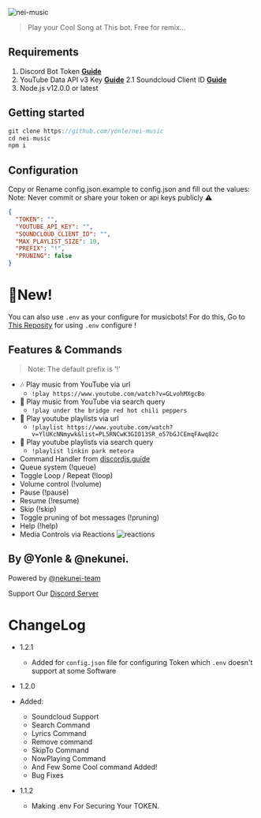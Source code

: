 

![nei-music](https://cdn.glitch.com/1a3dfe50-5648-4538-9499-d5a39ac7b798%2FUntitled71_20200720095138.png?v=1595213533503)
> Play your Cool Song at This bot. Free for remix...

## Requirements

1. Discord Bot Token **[Guide](https://discordjs.guide/preparations/setting-up-a-bot-application.html#creating-your-bot)**
2. YouTube Data API v3 Key **[Guide](https://developers.google.com/youtube/v3/getting-started)**
 2.1 Soundcloud Client ID **[Guide](https://github.com/zackradisic/node-soundcloud-downloader)**
3. Node.js v12.0.0 or latest

## Getting started
```javascript
git clone https://github.com/yonle/nei-music
cd nei-music
npm i
```


## Configuration

Copy or Rename config.json.example to config.json and fill out the values:
Note: Never commit or share your token or api keys publicly ⚠️
```json
{
  "TOKEN": "",
  "YOUTUBE_API_KEY": "",
  "SOUNDCLOUD_CLIENT_ID": "",
  "MAX_PLAYLIST_SIZE": 10,
  "PREFIX": "!",
  "PRUNING": false
}
```
# 🌟New!
You can also use `.env` as your configure for musicbots! For do this, Go to [This Reposity](https://github.com/nekunei/nei-music) for using `.env` configure !

## Features & Commands

> Note: The default prefix is '!'

* 🎶 Play music from YouTube via url
  * `!play https://www.youtube.com/watch?v=GLvohMXgcBo`
* 🔎 Play music from YouTube via search query
  * `!play under the bridge red hot chili peppers`
* 📃 Play youtube playlists via url
  * `!playlist https://www.youtube.com/watch?v=YlUKcNNmywk&list=PL5RNCwK3GIO13SR_o57bGJCEmqFAwq82c`
* 🔎 Play youtube playlists via search query
  * `!playlist linkin park meteora`
* Command Handler from [discordjs.guide](https://discordjs.guide/)
* Queue system (!queue)
* Toggle Loop / Repeat (!loop)
* Volume control (!volume)
* Pause (!pause)
* Resume (!resume)
* Skip (!skip)
* Toggle pruning of bot messages (!pruning)
* Help (!help)
* Media Controls via Reactions
![reactions](https://cdn.glitch.com/1a3dfe50-5648-4538-9499-d5a39ac7b798%2FIMG_20200720_094549.JPG?v=1595213171592)

## By @Yonle & @nekunei. 
Powered by <a href="https://glitch.com/@nekunei-team">@nekunei-team</a>

Support Our <a href="https://discord.gg/FJwXgEF">Discord Server</a>
# ChangeLog

* 1.2.1
   - Added for `config.json` file for configuring Token which `.env` doesn't support at some Software

* 1.2.0 
 * Added:
   - Soundcloud Support
   - Search Command
   - Lyrics Command 
   - Remove command
   - SkipTo Command
   - NowPlaying Command
   - And Few Some Cool command Added!
   - Bug Fixes

* 1.1.2 
  * Making .env For Securing Your TOKEN.
